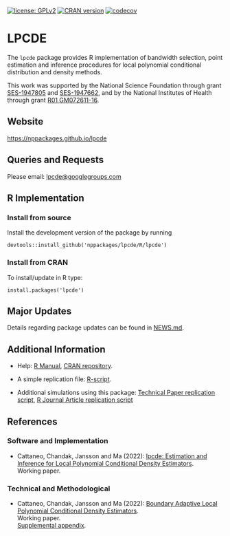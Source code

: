 [![license: GPLv2](https://img.shields.io/badge/license-GPLv2-blue.svg)](https://www.gnu.org/licenses/old-licenses/gpl-2.0.html)
[![CRAN version](https://img.shields.io/cran/v/lpcde?color=7733BB&label=CRAN)](https://cran.r-project.org/web/packages/lpcde/index.html)
[![codecov](https://codecov.io/gh/nppackages/lpcde/branch/main/graph/badge.svg?token=DE4RI272QB)](https://codecov.io/gh/nppackages/lpcde)

# LPCDE

The `lpcde` package provides R implementation of bandwidth selection, point estimation and inference procedures for local polynomial conditional distribution and density methods.

This work was supported by the National Science Foundation through grant [SES-1947805](https://www.nsf.gov/awardsearch/showAward?AWD_ID=1947805) and [SES-1947662](https://www.nsf.gov/awardsearch/showAward?AWD_ID=1947662), and by the National Institutes of Health through grant [R01 GM072611-16](https://reporter.nih.gov/project-details/10093056).

## Website

https://nppackages.github.io/lpcde

## Queries and Requests

Please email: [lpcde@googlegroups.com](mailto:lpcde@googlegroups.com)

## R Implementation

### Install from source

Install the development version of the package by running

```
devtools::install_github('nppackages/lpcde/R/lpcde')
```

### Install from CRAN
To install/update in R type:

```
install.packages('lpcde')
```

## Major Updates
Details regarding package updates can be found in [NEWS.md](https://github.com/nppackages/lpcde/blob/main/R/lpcde/NEWS.md).

## Additional Information

- Help: [R Manual](https://cran.r-project.org/web/packages/lpcde/lpcde.pdf), [CRAN repository](https://cran.r-project.org/web/packages/lpcde/index.html).

- A simple replication file: [R-script](R/lpcde_illustration.R).

- Additional simulations using this package: [Technical Paper replication script](https://github.com/nppackages-replication/CCJM_2022_LPCondDen), [R Journal Article replication script](https://github.com/nppackages-replication/CCJM_2022_lpcde)


## References

### Software and Implementation

- Cattaneo, Chandak, Jansson and Ma (2022): [lpcde: Estimation and Inference for Local Polynomial Conditional Density Estimators](https://nppackages.github.io/references/Cattaneo-Chandak-Jansson-Ma_2022_lpcde.pdf).<br>
Working paper.


### Technical and Methodological

- Cattaneo, Chandak, Jansson and Ma (2022): [Boundary Adaptive Local Polynomial Conditional Density Estimators](https://nppackages.github.io/references/Cattaneo-Chandak-Jansson-Ma_2022_LPCondDen.pdf).<br>
Working paper.<br>
[Supplemental appendix](https://nppackages.github.io/references/Cattaneo-Chandak-Jansson-Ma_2022_LPCondDen--Supplemental.pdf).


<br><br>
